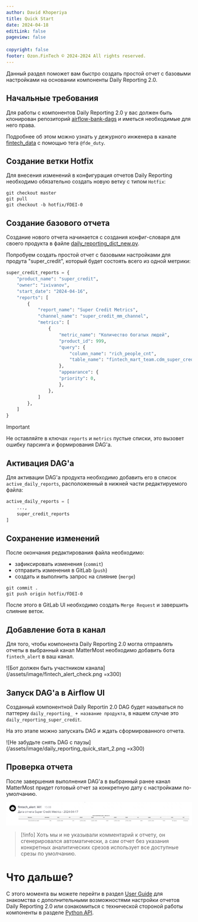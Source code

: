```yaml
---
author: David Khoperiya
title: Quick Start
date: 2024-04-18
editLink: false
pageview: false

copyright: false
footer: Ozon.FinTech © 2024-2024 All rights reserved.
---
```


Данный раздел поможет вам быстро создать простой отчет с базовыми настройками на основании компоненты Daily Reporting 2.0.


## Начальные требования
Для работы с компонентов Daily Reporting 2.0 у вас должен быть клонирован репозиторий 
[airflow-bank-dags]() и иметься необходимые для него права.

Подробнее об этом можно узнать у дежурного инженера в канале [fintech_data]() с помощью тега `@fde_duty`.

## Создание ветки Hotfix
Для внесения изменений в конфигурация отчетов Daily Reporting необходимо обязательно
создать новую ветку с типом `Hotfix`:

```commandline
git checkout master
git pull
git checkout -b hotfix/FDEI-0
```

## Создание базового отчета
Создание нового отчета начинается с создания конфиг-словаря для своего продукта в файле [daily_reporting_dict_new.py]().

Попробуем создать простой отчет с базовыми настройками для продута "super_credit", 
который будет состоять всего из одной метрики:

```python {5-23}
super_credit_reports = {
    "product_name": "super_credit", 
    "owner": "ivivanov",          
    "start_date": "2024-04-16",    
    "reports": [
        {
            "report_name": "Super Credit Metrics",
            "channel_name": "super_credit_mm_channel",
            "metrics": [
    	        {
                    "metric_name": "Количество богатых людей",
                    "product_id": 999,
                    "query": {
                        "column_name": "rich_people_cnt",
                        "table_name": "fintech_mart_team.cdm_super_credit_table",
                    },
                    "appearance": {
                    "priority": 0,
                    },
                },
            ]
        },
    ]             
}
```

> [!important]
> Не оставляйте в ключах `reports` и `metrics`  пустые списки, это вызовет ошибку парсинга и формирования DAG'а.

## Активация DAG'а

Для активации DAG'а продукта необходимо добавить его в список `active_daily_reports`,
расположенный в нижней части редактируемого файла:

```python
active_daily_reports = [
    ...,
 	super_credit_reports
]
```

## Сохранение изменений
После окончания редактирования файла необходимо:
 - зафиксировать изменения (`commit`)
 - отправить изменения в GitLab (`push`)
 - создать и выполнить запрос на слияние (`merge`)

```commandline
git commit .
git push origin hotfix/FDEI-0
```

После этого в GitLab UI необходимо создать `Merge Request` и завершить слияние веток.

## Добавление бота в канал

Для того, чтобы компонента Daily Reporting 2.0 могла отправлять отчеты в 
выбранный канал MatterMost необходимо добавить бота `fintech_alert` в ваш канал.

![Бот должен быть участником канала](/assets/image/fintech_alert_check.png =x300)


## Запуск DAG'а в Airflow UI

Созданный компонентной Daily Reportin 2.0 DAG будет называться по паттерну `daily_reporting_ + название продукта`, в нашем случае это `daily_reporting_super_credit`.

На это этапе можно запускать DAG и ждать сформированного отчета.

![Не забудьте снять DAG с паузы](/assets/image/daily_reporting_quick_start_2.png =x300)


## Проверка отчета
После завершения выполнения DAG'а в выбранный ранее канал MatterMost придет 
готовый отчет за конкретную дату с настройками по-умолчанию.

![По умолчанию внешний вид отчета не самый лучший](/assets/image/daily_reporting_quick_start_3.png)

> [!info]
> Хоть мы и не указывали комментарий к отчету, он сгенерировался автоматически, а сам отчет без указания конкретных аналитических срезов использует все доступные срезы по умолчанию.

# Что дальше?
С этого момента вы можете перейти в раздел [User Guide](user_guide.html) для знакомства с 
дополнительными возможностями настройки отчетов Daily Reporting 2.0 или ознакомиться с 
технической стороной работы компоненты в разделе [Python API](python_api.html).
